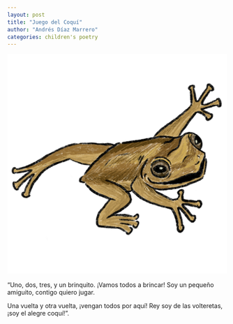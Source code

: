 ```yaml
---
layout: post
title: "Juego del Coquí"
author: "Andrés Díaz Marrero"
categories: children's poetry
---
```


![image](/assets/images/ABCPR_Ilustraciones_0080.png)

“Uno, dos, tres, y un brinquito.
¡Vamos todos a brincar!
Soy un pequeño amiguito,
contigo quiero jugar.

Una vuelta y otra vuelta,
¡vengan todos por aquí!
Rey soy de las volteretas,
¡soy el alegre coquí!”.


